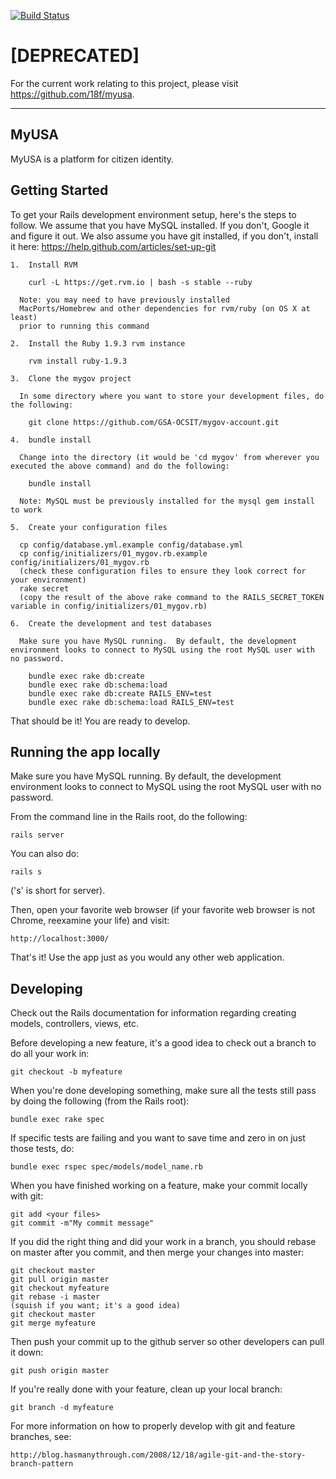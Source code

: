 [![Build Status](https://api.travis-ci.org/GSA-OCSIT/mygov-account.png?branch=master)](http://travis-ci.org/GSA-OCSIT/mygov-account)

# [DEPRECATED] 
For the current work relating to this project, please visit https://github.com/18f/myusa. 

----


## MyUSA

MyUSA is a platform for citizen identity.

## Getting Started

To get your Rails development environment setup, here's the steps to follow. 
We assume that you have MySQL installed.  If you don't, Google it and figure
it out.  We also assume you have git installed, if you don't, install it here:
https://help.github.com/articles/set-up-git

    1.  Install RVM

        curl -L https://get.rvm.io | bash -s stable --ruby

      Note: you may need to have previously installed
      MacPorts/Homebrew and other dependencies for rvm/ruby (on OS X at least)
      prior to running this command

    2.  Install the Ruby 1.9.3 rvm instance

        rvm install ruby-1.9.3

    3.  Clone the mygov project

      In some directory where you want to store your development files, do the following:

        git clone https://github.com/GSA-OCSIT/mygov-account.git

    4.  bundle install

      Change into the directory (it would be 'cd mygov' from wherever you executed the above command) and do the following:

        bundle install

      Note: MySQL must be previously installed for the mysql gem install to work

    5.  Create your configuration files

      cp config/database.yml.example config/database.yml
      cp config/initializers/01_mygov.rb.example config/initializers/01_mygov.rb
      (check these configuration files to ensure they look correct for your environment)
      rake secret
      (copy the result of the above rake command to the RAILS_SECRET_TOKEN variable in config/initializers/01_mygov.rb)

    6.  Create the development and test databases

      Make sure you have MySQL running.  By default, the development environment looks to connect to MySQL using the root MySQL user with no password.

        bundle exec rake db:create
        bundle exec rake db:schema:load
        bundle exec rake db:create RAILS_ENV=test
        bundle exec rake db:schema:load RAILS_ENV=test

That should be it!  You are ready to develop.

## Running the app locally

Make sure you have MySQL running.  By default, the development environment
looks to connect to MySQL using the root MySQL user with no password.

From the command line in the Rails root, do the following:

    rails server

You can also do:

    rails s

('s' is short for server).

Then, open your favorite web browser (if your favorite web browser is not
Chrome, reexamine your life) and visit:

    http://localhost:3000/

That's it!  Use the app just as you would any other web application.

## Developing

Check out the Rails documentation for information regarding creating models,
controllers, views, etc.

Before developing a new feature, it's a good idea to check out a branch to do
all your work in:

    git checkout -b myfeature

When you're done developing something, make sure all the tests still pass by
doing the following (from the Rails root):

    bundle exec rake spec

If specific tests are failing and you want to save time and zero in on just
those tests, do:

    bundle exec rspec spec/models/model_name.rb

When you have finished working on a feature, make your commit locally with
git:

    git add <your files>
    git commit -m"My commit message"

If you did the right thing and did your work in a branch, you should rebase on
master after you commit, and then merge your changes into master:

    git checkout master
    git pull origin master
    git checkout myfeature
    git rebase -i master
    (squish if you want; it's a good idea)
    git checkout master
    git merge myfeature

Then push your commit up to the github server so other developers can pull it
down:

    git push origin master

If you're really done with your feature, clean up your local branch:

    git branch -d myfeature

For more information on how to properly develop with git and feature branches,
see:

    http://blog.hasmanythrough.com/2008/12/18/agile-git-and-the-story-branch-pattern

